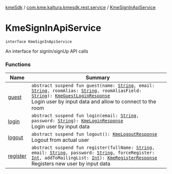 [kmeSdk](../../index.md) / [com.kme.kaltura.kmesdk.rest.service](../index.md) / [KmeSignInApiService](./index.md)

# KmeSignInApiService

`interface KmeSignInApiService`

An interface for signIn/signUp API calls

### Functions

| Name | Summary |
|---|---|
| [guest](guest.md) | `abstract suspend fun guest(name: `[`String`](https://kotlinlang.org/api/latest/jvm/stdlib/kotlin/-string/index.html)`, email: `[`String`](https://kotlinlang.org/api/latest/jvm/stdlib/kotlin/-string/index.html)`, roomAlias: `[`String`](https://kotlinlang.org/api/latest/jvm/stdlib/kotlin/-string/index.html)`, roomAliasField: `[`String`](https://kotlinlang.org/api/latest/jvm/stdlib/kotlin/-string/index.html)`): `[`KmeGuestLoginResponse`](../../com.kme.kaltura.kmesdk.rest.response.signin/-kme-guest-login-response/index.md)<br>Login user by input data and allow to connect to the room |
| [login](login.md) | `abstract suspend fun login(email: `[`String`](https://kotlinlang.org/api/latest/jvm/stdlib/kotlin/-string/index.html)`, password: `[`String`](https://kotlinlang.org/api/latest/jvm/stdlib/kotlin/-string/index.html)`): `[`KmeLoginResponse`](../../com.kme.kaltura.kmesdk.rest.response.signin/-kme-login-response/index.md)<br>Login user by input data |
| [logout](logout.md) | `abstract suspend fun logout(): `[`KmeLogoutResponse`](../../com.kme.kaltura.kmesdk.rest.response.signin/-kme-logout-response/index.md)<br>Logout from actual user |
| [register](register.md) | `abstract suspend fun register(fullName: `[`String`](https://kotlinlang.org/api/latest/jvm/stdlib/kotlin/-string/index.html)`, email: `[`String`](https://kotlinlang.org/api/latest/jvm/stdlib/kotlin/-string/index.html)`, password: `[`String`](https://kotlinlang.org/api/latest/jvm/stdlib/kotlin/-string/index.html)`, forceRegister: `[`Int`](https://kotlinlang.org/api/latest/jvm/stdlib/kotlin/-int/index.html)`, addToMailingList: `[`Int`](https://kotlinlang.org/api/latest/jvm/stdlib/kotlin/-int/index.html)`): `[`KmeRegisterResponse`](../../com.kme.kaltura.kmesdk.rest.response.signin/-kme-register-response/index.md)<br>Registers new user by input data |
